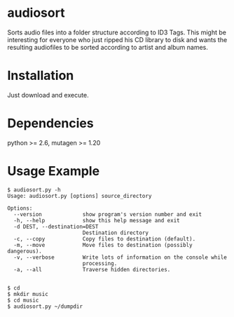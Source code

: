 audiosort
=========

Sorts audio files into a folder structure according to ID3 Tags.
This might be interesting for everyone who just ripped his CD library
to disk and wants the resulting audiofiles to be sorted according to
artist and album names.

Installation
=============

Just download and execute.

Dependencies
============

python >= 2.6, mutagen >= 1.20


Usage Example
=============
```
$ audiosort.py -h
Usage: audiosort.py [options] source_directory

Options:
  --version             show program's version number and exit
  -h, --help            show this help message and exit
  -d DEST, --destination=DEST
                        Destination directory
  -c, --copy            Copy files to destination (default).
  -m, --move            Move files to destination (possibly dangerous).
  -v, --verbose         Write lots of information on the console while
                        processing.
  -a, --all             Traverse hidden directories.
  
  
$ cd
$ mkdir music
$ cd music
$ audiosort.py ~/dumpdir
```
